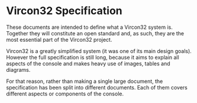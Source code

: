 # Vircon32 Specification

These documents are intended to define what a Vircon32 system is. Together they will constitute an open standard and, as such, they are the most essential part of the Vircon32 project.

Vircon32 is a greatly simplified system (it was one of its main design goals). However the full specification is still long, because it aims to explain all aspects of the console and makes heavy use of images, tables and diagrams.

For that reason, rather than making a single large document, the specification has been split into different documents. Each of them covers different aspects or components of the console.
